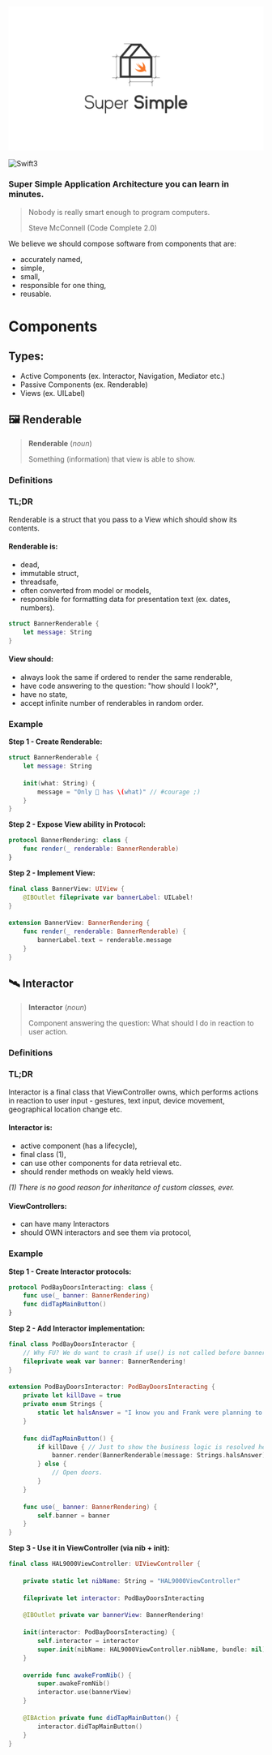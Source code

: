 ![Super Simple Architecture](SuperSimple.png)

![Swift3](https://img.shields.io/badge/%20in-swift%203.0-orange.svg)

### Super Simple Application Architecture you can learn in minutes.

> Nobody is really smart enough to program computers.
> 
> Steve McConnell (Code Complete 2.0)


We believe we should compose software from components that are: 

- accurately named,
- simple,
- small,
- responsible for one thing,
- reusable.

# Components

## Types:

- Active Components (ex. Interactor, Navigation, Mediator etc.)
- Passive Components (ex. Renderable)
- Views (ex. UILabel)

## 🖼 Renderable

> **Renderable**
> (*noun*)
> 
> Something (information) that view is able to show.

### Definitions

### TL;DR

Renderable is a struct that you pass to a View which should show its contents.

#### Renderable is: 
- dead, 
- immutable struct,
- threadsafe,
- often converted from model or models,
- responsible for formatting data for presentation text (ex. dates, numbers).

```swift
struct BannerRenderable {
    let message: String
}
```

#### View should: 
- always look the same if ordered to render the same renderable,
- have code answering to the question: "how should I look?",
- have no state,
- accept infinite number of renderables in random order.

### Example

**Step 1 - Create Renderable:**

```swift
struct BannerRenderable {
    let message: String

    init(what: String) {
        message = "Only 🍎 has \(what)" // #courage ;)
    }
}
```

**Step 2 - Expose View ability in Protocol:**

```swift
protocol BannerRendering: class {
    func render(_ renderable: BannerRenderable)
}
```

**Step 2 - Implement View:**

```swift
final class BannerView: UIView {
    @IBOutlet fileprivate var bannerLabel: UILabel!
}

extension BannerView: BannerRendering {
    func render(_ renderable: BannerRenderable) {
        bannerLabel.text = renderable.message
    }
}
```

## 🛰 Interactor

> **Interactor**
> (*noun*)
> 
> Component answering the question: What should I do in reaction to user action. 

### Definitions

### TL;DR

Interactor is a final class that ViewController owns, which performs actions in reaction to user input - gestures, text input, device movement, geographical location change etc.

#### Interactor is: 
- active component (has a lifecycle), 
- final class (1),
- can use other components for data retrieval etc.
- should render methods on weakly held views.

*(1) There is no good reason for inheritance of custom classes, ever.*

#### ViewControllers:

- can have many Interactors
- should OWN interactors and see them via protocol,

### Example

**Step 1 - Create Interactor protocols:**

```swift
protocol PodBayDoorsInteracting: class {
	func use(_ banner: BannerRendering)
	func didTapMainButton()
}
```

**Step 2 - Add Interactor implementation:**

```swift
final class PodBayDoorsInteractor {
	// Why FU? We do want to crash if use() is not called before banner is used.
	fileprivate weak var banner: BannerRendering! 
}

extension PodBayDoorsInteractor: PodBayDoorsInteracting {
	private let killDave = true
	private enum Strings {
		static let halsAnswer = "I know you and Frank were planning to disconnect me, and that is something I cannot allow to happen."
	}

    func didTapMainButton() {
    	if killDave { // Just to show the business logic is resolved here.
			banner.render(BannerRenderable(message: Strings.halsAnswer))
		} else {
			// Open doors.
		}
    }
    
    func use(_ banner: BannerRendering) {
		self.banner = banner
	}
}
```

**Step 3 - Use it in ViewController (via nib + init):**

```swift
final class HAL9000ViewController: UIViewController {

    private static let nibName: String = "HAL9000ViewController"

    fileprivate let interactor: PodBayDoorsInteracting

    @IBOutlet private var bannerView: BannerRendering!

    init(interactor: PodBayDoorsInteracting) {
        self.interactor = interactor
        super.init(nibName: HAL9000ViewController.nibName, bundle: nil)
    }
    
    override func awakeFromNib() {
        super.awakeFromNib()
        interactor.use(bannerView)
    }
    
    @IBAction private func didTapMainButton() {
        interactor.didTapMainButton()
    }
}
```